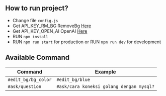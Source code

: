 ## How to run project?
- Change file `config.js`
- Get API_KEY_RM_BG RemoveBg [Here](https://www.remove.bg/api#api-reference)
- Get API_KEY_OPEN_AI OpenAI [Here](https://beta.openai.com/account/api-keys)
- RUN `npm install`
- RUN `npm run start` for production 
or RUN `npm run dev` for development

## Available Command
Command  | Example
------------- | -------------
`#edit_bg/bg_color`  | `#edit_bg/blue`
`#ask/question`  | `#ask/cara koneksi golang dengan mysql?`
